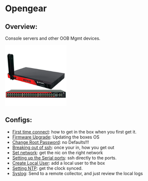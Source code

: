 # Opengear

## Overview:
Console servers and other OOB Mgmt devices. 

<img src="img/opengear01.png" width="200" alt="">

## Configs: 
- [First time connect](first-time-connect.md): how to get in the box when you first get it.
- [Firmware Upgrade](firmware-upgrade.md): Updating the boxes OS
- [Change Root Password](change-root-password.md): no Defaults!!!
- [Breaking out of ssh](breaking-out-of-ssh.md): once your in, how you get out
- [Set network](set-network.md): get the nic on the right network
- [Setting up the Serial ports](setting-up-the-serial-ports.md): ssh directly to the ports.
- [Create Local User](create-local-user.md): add a local user to the box
- [Setting NTP](setting-ntp.md): get the clock synced.  
- [Syslog](syslog-opengear.md): Send to a remote collector, and just review the local logs



